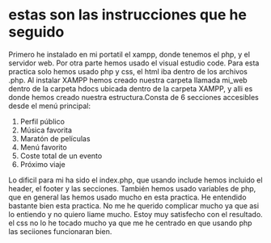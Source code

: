 # estas son las instrucciones que he seguido

Primero he instalado en mi portatil el xampp, donde tenemos el php, y el servidor web. Por otra parte hemos usado el visual estudio code. Para esta practica solo hemos usado php y css, el html iba dentro de los archivos .php. Al instalar XAMPP hemos creado nuestra carpeta llamada mi_web dentro de la carpeta hdocs ubicada dentro de la carpeta XAMPP, y alli es donde hemos creado nuestra estructura.Consta de 6 secciones accesibles desde el menú principal:
1. Perfil público
2. Música favorita
3. Maratón de películas
4. Menú favorito
5. Coste total de un evento
6. Próximo viaje

Lo dificil para mi ha sido el index.php, que usando include hemos incluido el header, el footer y las secciones. También hemos usado variables de php, que en general las hemos usado mucho en esta practica. He entendido bastante bien esta practica. No me he querido complicar mucho ya que asi lo entiendo y no quiero liame mucho. Estoy muy satisfecho con el resultado. el css no lo he tocado mucho ya que me he centrado en que usando php las seciiones funcionaran bien. 
